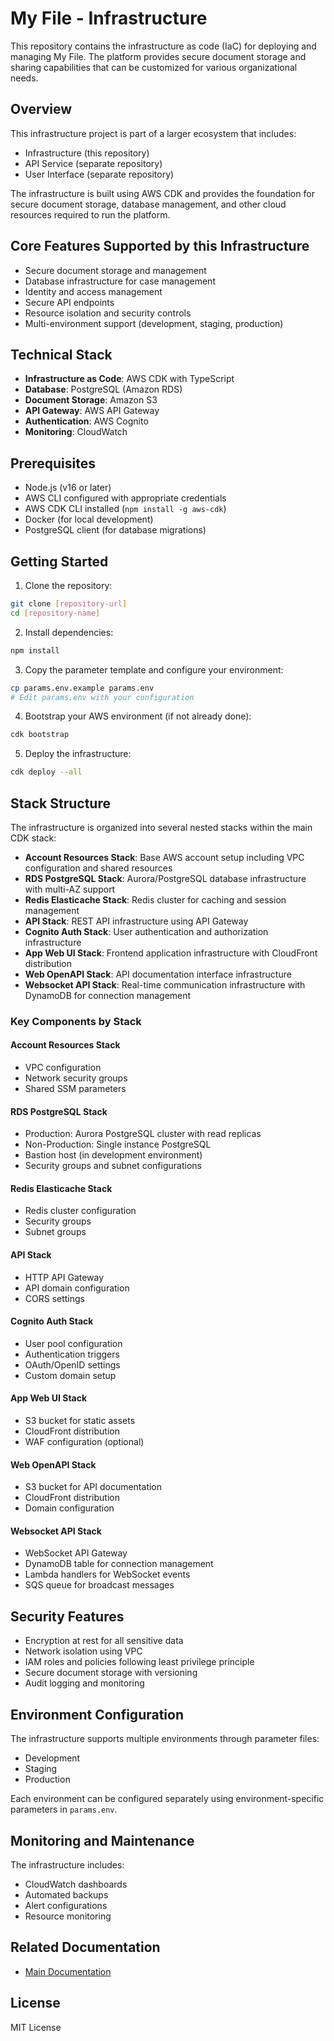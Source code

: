 # My File - Infrastructure

This repository contains the infrastructure as code (IaC) for deploying and managing My File. The platform provides secure document storage and sharing capabilities that can be customized for various organizational needs.

## Overview

This infrastructure project is part of a larger ecosystem that includes:

- Infrastructure (this repository)
- API Service (separate repository)
- User Interface (separate repository)

The infrastructure is built using AWS CDK and provides the foundation for secure document storage, database management, and other cloud resources required to run the platform.

## Core Features Supported by this Infrastructure

- Secure document storage and management
- Database infrastructure for case management
- Identity and access management
- Secure API endpoints
- Resource isolation and security controls
- Multi-environment support (development, staging, production)

## Technical Stack

- **Infrastructure as Code**: AWS CDK with TypeScript
- **Database**: PostgreSQL (Amazon RDS)
- **Document Storage**: Amazon S3
- **API Gateway**: AWS API Gateway
- **Authentication**: AWS Cognito
- **Monitoring**: CloudWatch

## Prerequisites

- Node.js (v16 or later)
- AWS CLI configured with appropriate credentials
- AWS CDK CLI installed (`npm install -g aws-cdk`)
- Docker (for local development)
- PostgreSQL client (for database migrations)

## Getting Started

1. Clone the repository:

```bash
git clone [repository-url]
cd [repository-name]
```

2. Install dependencies:

```bash
npm install
```

3. Copy the parameter template and configure your environment:

```bash
cp params.env.example params.env
# Edit params.env with your configuration
```

4. Bootstrap your AWS environment (if not already done):

```bash
cdk bootstrap
```

5. Deploy the infrastructure:

```bash
cdk deploy --all
```

## Stack Structure

The infrastructure is organized into several nested stacks within the main CDK stack:

- **Account Resources Stack**: Base AWS account setup including VPC configuration and shared resources
- **RDS PostgreSQL Stack**: Aurora/PostgreSQL database infrastructure with multi-AZ support
- **Redis Elasticache Stack**: Redis cluster for caching and session management
- **API Stack**: REST API infrastructure using API Gateway
- **Cognito Auth Stack**: User authentication and authorization infrastructure
- **App Web UI Stack**: Frontend application infrastructure with CloudFront distribution
- **Web OpenAPI Stack**: API documentation interface infrastructure
- **Websocket API Stack**: Real-time communication infrastructure with DynamoDB for connection management

### Key Components by Stack

#### Account Resources Stack

- VPC configuration
- Network security groups
- Shared SSM parameters

#### RDS PostgreSQL Stack

- Production: Aurora PostgreSQL cluster with read replicas
- Non-Production: Single instance PostgreSQL
- Bastion host (in development environment)
- Security groups and subnet configurations

#### Redis Elasticache Stack

- Redis cluster configuration
- Security groups
- Subnet groups

#### API Stack

- HTTP API Gateway
- API domain configuration
- CORS settings

#### Cognito Auth Stack

- User pool configuration
- Authentication triggers
- OAuth/OpenID settings
- Custom domain setup

#### App Web UI Stack

- S3 bucket for static assets
- CloudFront distribution
- WAF configuration (optional)

#### Web OpenAPI Stack

- S3 bucket for API documentation
- CloudFront distribution
- Domain configuration

#### Websocket API Stack

- WebSocket API Gateway
- DynamoDB table for connection management
- Lambda handlers for WebSocket events
- SQS queue for broadcast messages

## Security Features

- Encryption at rest for all sensitive data
- Network isolation using VPC
- IAM roles and policies following least privilege principle
- Secure document storage with versioning
- Audit logging and monitoring

## Environment Configuration

The infrastructure supports multiple environments through parameter files:

- Development
- Staging
- Production

Each environment can be configured separately using environment-specific parameters in `params.env`.

## Monitoring and Maintenance

The infrastructure includes:

- CloudWatch dashboards
- Automated backups
- Alert configurations
- Resource monitoring

## Related Documentation

- [Main Documentation](https://github.com/newamericafoundation/na-my-file/index.md)

## License

MIT License
